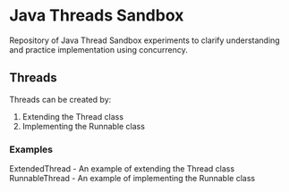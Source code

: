# Java Threads Sandbox

Repository of Java Thread Sandbox experiments to clarify understanding and
practice implementation using concurrency.

## Threads

Threads can be created by:

1. Extending the Thread class
2. Implementing the Runnable class

### Examples

ExtendedThread - An example of extending the Thread class
RunnableThread - An example of implementing the Runnable class